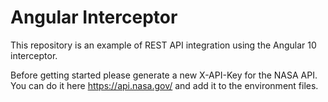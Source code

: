# Angular Interceptor

This repository is an example of REST API integration using the Angular 10 interceptor. 

Before getting started please generate a new X-API-Key for the NASA API. 
You can do it here https://api.nasa.gov/ and add it to the environment files.